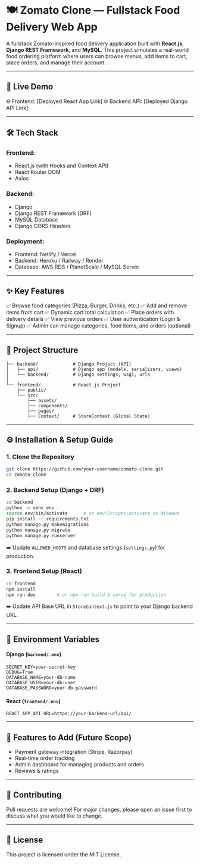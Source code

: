 # 🍽️ Zomato Clone — Fullstack Food Delivery Web App

A fullstack Zomato-inspired food delivery application built with **React.js**, **Django REST Framework**, and **MySQL**. This project simulates a real-world food ordering platform where users can browse menus, add items to cart, place orders, and manage their account.

---

## 🚀 Live Demo

🌐 Frontend: \[Deployed React App Link]
🌐 Backend API: \[Deployed Django API Link]


---

## 🛠 Tech Stack

### Frontend:

* React.js (with Hooks and Context API)
* React Router DOM
* Axios

### Backend:

* Django
* Django REST Framework (DRF)
* MySQL Database
* Django CORS Headers

### Deployment:

* Frontend: Netlify / Vercel
* Backend: Heroku / Railway / Render
* Database: AWS RDS / PlanetScale / MySQL Server

---

## ✨ Key Features

✅ Browse food categories (Pizza, Burger, Drinks, etc.)
✅ Add and remove items from cart
✅ Dynamic cart total calculation
✅ Place orders with delivery details
✅ View previous orders
✅ User authentication (Login & Signup)
✅ Admin can manage categories, food items, and orders (optional)

---

## 📂 Project Structure

```
├── backend/             # Django Project (API)
│   ├── api/             # Django app (models, serializers, views)
│   └── backend/         # Django settings, wsgi, urls
│
└── frontend/            # React.js Project
    ├── public/
    └── src/
        ├── assets/
        ├── components/
        ├── pages/
        ├── Context/     # StoreContext (Global State)
```

---

## ⚙️ Installation & Setup Guide

### 1. Clone the Repository

```bash
git clone https://github.com/your-username/zomato-clone.git
cd zomato-clone
```

### 2. Backend Setup (Django + DRF)

```bash
cd backend
python -m venv env
source env/bin/activate      # or env\Scripts\activate on Windows
pip install -r requirements.txt
python manage.py makemigrations
python manage.py migrate
python manage.py runserver
```

➡️ Update `ALLOWED_HOSTS` and database settings (`settings.py`) for production.

### 3. Frontend Setup (React)

```bash
cd frontend
npm install
npm run dev        # or npm run build & serve for production
```

➡️ Update API Base URL in `StoreContext.js` to point to your Django backend URL.

---

## 📅 Environment Variables

#### Django (`backend/.env`)

```
SECRET_KEY=your-secret-key
DEBUG=True
DATABASE_NAME=your-db-name
DATABASE_USER=your-db-user
DATABASE_PASSWORD=your-db-password
```

#### React (`frontend/.env`)

```
REACT_APP_API_URL=https://your-backend-url/api/
```

---

## 🛒 Features to Add (Future Scope)

* Payment gateway integration (Stripe, Razorpay)
* Real-time order tracking
* Admin dashboard for managing products and orders
* Reviews & ratings

---

## 🤝 Contributing

Pull requests are welcome! For major changes, please open an issue first to discuss what you would like to change.

---

## 📄 License

This project is licensed under the MIT License.

